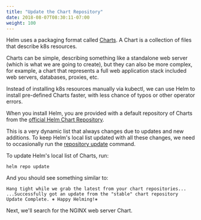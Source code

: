 ```yaml
---
title: "Update the Chart Repository"
date: 2018-08-07T08:30:11-07:00
weight: 100
---
```


Helm uses a packaging format called [Charts](https://github.com/helm/helm/blob/master/docs/charts.md).  A Chart is a collection of files that describe k8s resources.  

Charts can be simple, describing something like a standalone web server (which is what we are going to create), but they can also be more complex, for example, a chart that represents a full web application stack included web servers, databases, proxies, etc.

Instead of installing k8s resources manually via kubectl, we can use Helm to install pre-defined Charts faster, with less chance of typos or other operator errors.

When you install Helm, you are provided with a default repository of Charts from the [official Helm Chart Repository](https://github.com/helm/charts/tree/master/stable).

This is a very dynamic list that always changes due to updates and new additions.  To keep Helm's local list updated with all these changes, we need to occasionally run the [repository update](https://docs.helm.sh/helm/#helm-repo-update) command.

To update Helm's local list of Charts, run:

```
helm repo update
```

And you should see something similar to:

```
Hang tight while we grab the latest from your chart repositories...
...Successfully got an update from the "stable" chart repository
Update Complete. ⎈ Happy Helming!⎈
```

Next, we'll search for the NGINX web server Chart.
